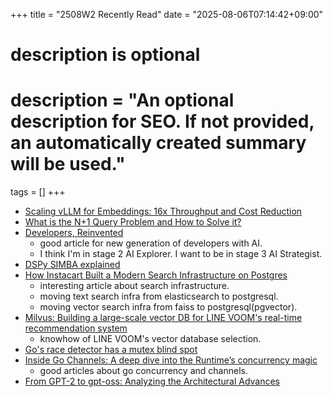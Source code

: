 +++
title = "2508W2 Recently Read"
date = "2025-08-06T07:14:42+09:00"

#
# description is optional
#
# description = "An optional description for SEO. If not provided, an automatically created summary will be used."

tags = []
+++

- [Scaling vLLM for Embeddings: 16x Throughput and Cost Reduction](https://medium.com/@snowflake_ai_research/scaling-vllm-for-embeddings-16x-throughput-and-cost-reduction-f2b4d4c8e1bf)
- [What is the N+1 Query Problem and How to Solve it?](https://www.namitjain.com/blog/n-plus-1-query-problem)
- [Developers, Reinvented](https://ashtom.github.io/developers-reinvented)
  - good article for new generation of developers with AI.
  - I think I'm in stage 2 AI Explorer. I want to be in stage 3 AI Strategist.
- [DSPy SIMBA explained](https://blog.mariusvach.com/posts/dspy-simba)
- [How Instacart Built a Modern Search Infrastructure on Postgres](https://tech.instacart.com/how-instacart-built-a-modern-search-infrastructure-on-postgres-c528fa601d54)
  - interesting article about search infrastructure.
  - moving text search infra from elasticsearch to postgresql.
  - moving vector search infra from faiss to postgresql(pgvector).
- [Milvus: Building a large-scale vector DB for LINE VOOM's real-time recommendation system](https://techblog.lycorp.co.jp/en/large-scale-vector-db-for-real-time-recommendation-in-line-voom)
  - knowhow of LINE VOOM's vector database selection.
- [Go's race detector has a mutex blind spot](https://doublefree.dev/go-race-mutex-blindspot/)
- [Inside Go Channels: A deep dive into the Runtime’s concurrency magic](https://medium.com/@rushikeshghatpande/inside-go-channels-a-deep-dive-into-the-runtimes-concurrency-magic-c17b1c983dfe)
  - good articles about go concurrency and channels.
- [From GPT-2 to gpt-oss: Analyzing the Architectural Advances](https://magazine.sebastianraschka.com/p/from-gpt-2-to-gpt-oss-analyzing-the?publication_id=1174659&post_id=170506328&isFreemail=true&r=15707&triedRedirect=true)
